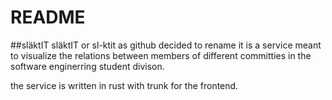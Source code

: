 # README
##släktIT
släktIT or sl-ktit as github decided to rename it is a service meant to visualize the relations between members of different committies in the software enginerring student divison. 

the service is written in rust with trunk for the frontend. 
